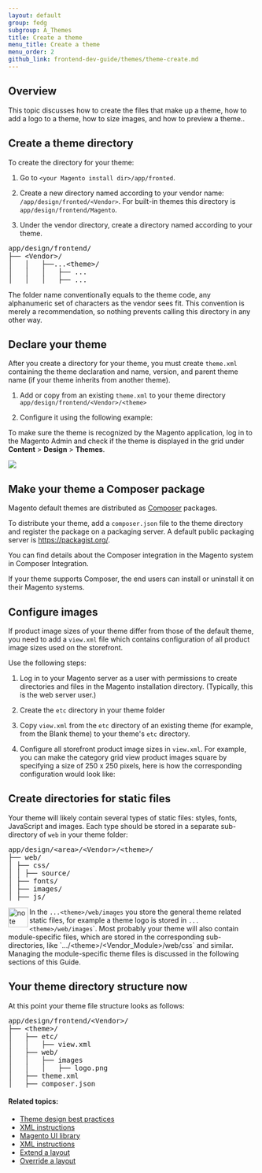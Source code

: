 ```yaml
---
layout: default
group: fedg
subgroup: A_Themes
title: Create a theme
menu_title: Create a theme
menu_order: 2
github_link: frontend-dev-guide/themes/theme-create.md
---
```


<h2 id="layout_theme_how-to_overview">Overview</h2>

This topic discusses how to create the files that make up a theme, how to add a logo to a theme, how to size images, and how to preview a theme..

<h2 id="layout_theme_how-to_dirs">Create a theme directory</h2>

To create the directory for your theme:

1.	Go to `<your Magento install dir>/app/fronted`.

3.	Create a new directory named according to your vendor name: `/app/design/fronted/<Vendor>`. For built-in themes this directory is `app/design/frontend/Magento`.

4.	Under the vendor directory, create a directory named according to your theme.

<pre>
app/design/frontend/
├──&nbsp;&lt;Vendor&gt;/
│&nbsp;&nbsp;&nbsp;│&nbsp;&nbsp;&nbsp;├──...&lt;theme&gt;/
│&nbsp;&nbsp;&nbsp;│&nbsp;&nbsp;&nbsp;│&nbsp;&nbsp;&nbsp;├──&nbsp;...
│&nbsp;&nbsp;&nbsp;│&nbsp;&nbsp;&nbsp;│&nbsp;&nbsp;&nbsp;├──&nbsp;...
</pre>

The folder name conventionally equals to the theme code, any alphanumeric set of characters as the vendor sees fit. This convention is merely a recommendation, so nothing prevents calling this directory in any other way.

<h2 id="fedg_create_theme_how-to_declare">Declare your theme</h2>

After you create a directory for your theme, you must create `theme.xml` containing the theme declaration and name, version, and parent theme name (if your theme inherits from another theme).

1. Add or copy from an existing `theme.xml` to your theme directory `app/design/frontend/<Vendor>/<theme>`

2. Configure it using the following example:
<script src="https://gist.github.com/xcomSteveJohnson/52ba4e2571c9e1f5482b.js"></script>

To make sure the theme is recognized by the Magento application, log in to the Magento Admin and check if the theme is displayed in the grid under **Content** > **Design** > **Themes**.

<img src= "{{ site.baseurl }}common/images/layout_theme_new_admin.png" />


<h2 id="fedg_create_theme_composer">Make your theme a Composer package</h2>


Magento default themes are distributed as <a href="https://getcomposer.org/">Composer</a> packages.

To distribute your theme, add a `composer.json` file to the theme directory and register the package on a packaging server. A default public packaging server is <a href="https://packagist.org/" target="_blank" >https://packagist.org/</a>.

You can find details about the Composer integration in the Magento system in Composer Integration. <!--ADDLINK-->

If your theme supports Composer, the end users can install or uninstall it on their Magento systems.

<h2 id="fedg_create_theme_how-to-images">Configure images</h2>

If product image sizes of your theme differ from those of the default theme, you need to add a `view.xml` file which contains configuration of all product image sizes used on the storefront.

Use the following steps:

1.	Log in to your Magento server as a user with permissions to create directories and files in the Magento installation directory. (Typically, this is the web server user.)

1.	Create the `etc` directory in your theme folder

2.	Copy `view.xml` from the `etc` directory of an existing theme (for example, from the Blank theme) to your theme's `etc` directory.

3.	Configure all storefront product image sizes in `view.xml`.
For example, you can make the category grid view product images square by specifying a size of 250 x 250 pixels, here is how the corresponding configuration would look like:

	<script src="https://gist.github.com/xcomSteveJohnson/6bd0d569248e5a925a10.js"></script>

<h2 id="fedg_theme_how-to_static">Create directories for static files</h2>

Your theme will likely contain several types of static files: styles, fonts, JavaScript and images.
Each type should be stored in a separate sub-directory of `web` in your theme folder:
<pre>
app/design/&lt;area&gt;/&lt;Vendor&gt;/&lt;theme&gt;/
├──&nbsp;web/
│&nbsp;├──&nbsp;css/
│&nbsp;│&nbsp;├──&nbsp;source/&nbsp;
│&nbsp;├──&nbsp;fonts/
│&nbsp;├──&nbsp;images/
│&nbsp;├──&nbsp;js/
</pre>


<div class="bs-callout bs-callout-info" id="info">
  <img src="{{ site.baseurl }}common/images/icon_note.png" alt="note" align="left" width="40" />
<span class="glyphicon-class">
  <p>In the <code>...&lt;theme&gt;/web/images</code> you store the general theme related static files, for example a theme logo is stored in <code>...&lt;theme&gt;/web/images</code>`.
Most probably your theme will also contain module-specific files, which are stored in the corresponding sub-directories, like `.../&lt;theme&gt;/&lt;Vendor_Module&gt;/web/css` and similar. Managing the module-specific theme files is discussed in the following sections of this Guide.</p></span>
</div>


<h2 id="fedg_theme_how-to_structure">Your theme directory structure now</h2>

At this point your theme file structure looks as follows:

<pre>
app/design/frontend/&lt;Vendor&gt;/
├──&nbsp;&lt;theme&gt;/
│&nbsp;&nbsp;&nbsp;├──&nbsp;etc/
│&nbsp;&nbsp;&nbsp;│&nbsp;&nbsp;&nbsp;├──&nbsp;view.xml
│&nbsp;&nbsp;&nbsp;├──&nbsp;web/
│&nbsp;&nbsp;&nbsp;│&nbsp;&nbsp;&nbsp;├──&nbsp;images
│&nbsp;&nbsp;&nbsp;│&nbsp;&nbsp;&nbsp;│&nbsp;&nbsp;&nbsp;├──&nbsp;logo.png
│&nbsp;&nbsp;&nbsp;├──&nbsp;theme.xml
│&nbsp;&nbsp;&nbsp;├──&nbsp;composer.json
</pre>


#### Related topics:

*	<a href="{{ site.gdeurl }}frontend-dev-guide/responsive-web-design/theme-best-practices.html">Theme design best practices</a>
*	<a href="{{ site.gdeurl }}frontend-dev-guide/layouts/xml-instructions.html">XML instructions</a>
*	<a href="{{ site.gdeurl }}frontend-dev-guide/css-topics/theme-ui-lib.html">Magento UI library</a>
*	<a href="{{ site.gdeurl }}frontend-dev-guide/layouts/xml-instructions.html">XML instructions</a>
*	<a href="{{ site.gdeurl }}frontend-dev-guide/layouts/layout-extend.html">Extend a layout</a>
*	<a href="{{ site.gdeurl }}frontend-dev-guide/layouts/layout-override.html">Override a layout</a>
